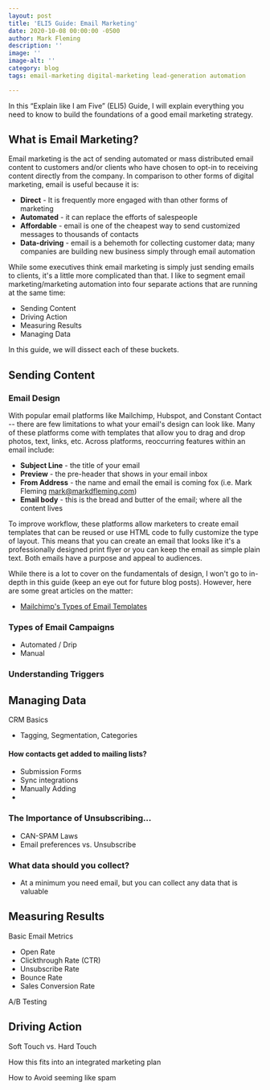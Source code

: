 ```yaml
---
layout: post
title: 'ELI5 Guide: Email Marketing'
date: 2020-10-08 00:00:00 -0500
author: Mark Fleming
description: ''
image: ''
image-alt: ''
category: blog
tags: email-marketing digital-marketing lead-generation automation

---
```

In this “Explain like I am Five” (ELI5) Guide, I will explain everything you need to know to build the foundations of a good email marketing strategy.

## What is Email Marketing?

Email marketing is the act of sending automated or mass distributed email content to customers and/or clients who have chosen to opt-in to receiving content directly from the company. In comparison to other forms of digital marketing, email is useful because it is:

* **Direct** - It is frequently more engaged with than other forms of marketing
* **Automated** - it can replace the efforts of salespeople
* **Affordable** - email is one of the cheapest way to send customized messages to thousands of contacts
* **Data-driving** - email is a behemoth for collecting customer data; many companies are building new business simply through email automation

While some executives think email marketing is simply just sending emails to clients, it's a little more complicated than that. I like to segment email marketing/marketing automation into four separate actions that are running at the same time:

* Sending Content
* Driving Action
* Measuring Results
* Managing Data

In this guide, we will dissect each of these buckets.

## Sending Content

### Email Design

With popular email platforms like Mailchimp, Hubspot, and Constant Contact -- there are few limitations to what your email's design can look like. Many of these platforms come with templates that allow you to drag and drop photos, text, links, etc. Across platforms, reoccurring features within an email include:

* **Subject Line** - the title of your email
* **Preview** - the pre-header that shows in your email inbox
* **From Address** - the name and email the email is coming fox (i.e. Mark Fleming mark@markdfleming.com)
* **Email body** - this is the bread and butter of the email; where all the content lives

To improve workflow, these platforms allow marketers to create email templates that can be reused or use HTML code to fully customize the type of layout. This means that you can create an email that looks like it's a professionally designed print flyer or you can keep the email as simple plain text. Both emails have a purpose and appeal to audiences.

While there is a lot to cover on the fundamentals of design, I won't go to in-depth in this guide (keep an eye out for future blog posts). However, here are some great articles on the matter:

* [Mailchimp's Types of Email Templates](https://mailchimp.com/help/types-of-templates/)

### Types of Email Campaigns

* Automated / Drip
* Manual

### Understanding Triggers

### 

## Managing Data

CRM Basics

* Tagging, Segmentation, Categories

#### How contacts get added to mailing lists?

* Submission Forms
* Sync integrations
* Manually Adding
* 

### The Importance of Unsubscribing...

* CAN-SPAM Laws
* Email preferences vs. Unsubscribe

### What data should you collect?

* At a minimum you need email, but you can collect any data that is valuable

## Measuring Results

Basic Email Metrics

* Open Rate
* Clickthrough Rate (CTR)
* Unsubscribe Rate
* Bounce Rate
* Sales Conversion Rate

A/B Testing

## Driving Action

Soft Touch vs. Hard Touch

How this fits into an integrated marketing plan

How to Avoid seeming like spam